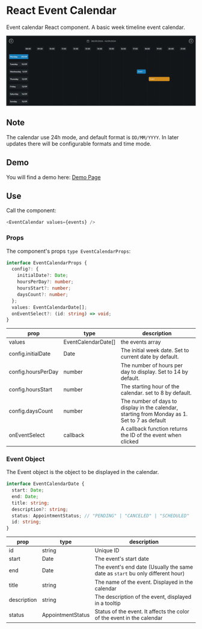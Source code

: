 # React Event Calendar

Event calendar React component. A basic week timeline event calendar.

![DEMO Image](./public/revc.png)

## Note

The calendar use 24h mode, and default format is `DD/MM/YYYY`. In later updates there will be configurable formats and time mode.

## Demo

You will find a demo here: [Demo Page](https://react-event-calendar.pages.dev)

## Use

Call the component:

```ts
<EventCalendar values={events} />
```

### Props

The component's props `type EventCalendarProps`:

```ts
interface EventCalendarProps {
  config?: {
    initialDate?: Date;
    hoursPerDay?: number;
    hoursStart?: number;
    daysCount?: number;
  };
  values: EventCalendarDate[];
  onEventSelect?: (id: string) => void;
}
```

| prop               | type                | description                                                                                   |
| ------------------ | ------------------- | --------------------------------------------------------------------------------------------- |
| values             | EventCalendarDate[] | the events array                                                                              |
| config.initialDate | Date                | The initial week date. Set to current date by default.                                        |
| config.hoursPerDay | number              | The number of hours per day to display. Set to 14 by default.                                 |
| config.hoursStart  | number              | The starting hour of the calendar. set to 8 by default.                                       |
| config.daysCount   | number              | The number of days to display in the calendar, starting from Monday as 1. Set to 7 as default |
| onEventSelect      | callback            | A callback function returns the ID of the event when clicked                                  |

### Event Object

The Event object is the object to be displayed in the calendar.

```ts
interface EventCalendarDate {
  start: Date;
  end: Date;
  title: string;
  description?: string;
  status: AppointmentStatus; // "PENDING" | "CANCELED" | "SCHEDULED"
  id: string;
}
```

| prop        | type              | description                                                                    |
| ----------- | ----------------- | ------------------------------------------------------------------------------ |
| id          | string            | Unique ID                                                                      |
| start       | Date              | The event's start date                                                         |
| end         | Date              | The event's end date (Usually the same date as `start` bu only different hour) |
| title       | string            | The name of the event. Displayed in the calendar                               |
| description | string            | The description of the event, displayed in a tooltip                           |
| status      | AppointmentStatus | Status of the event. It affects the color of the event in the calendar         |
